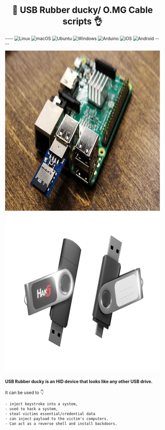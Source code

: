 <h1 align="center"> 🦆 USB Rubber ducky/ O.MG Cable scripts 👌</h1>

---- ![Linux](https://img.shields.io/badge/Linux-FCC624?style=for-the-badge&logo=linux&logoColor=black) ![macOS](https://img.shields.io/badge/mac%20os-000000?style=for-the-badge&logo=macos&logoColor=F0F0F0) ![Ubuntu](https://img.shields.io/badge/Ubuntu-E95420?style=for-the-badge&logo=ubuntu&logoColor=white) ![Windows](https://img.shields.io/badge/Windows-0078D6?style=for-the-badge&logo=windows&logoColor=white) ![Arduino](https://img.shields.io/badge/-Arduino-00979D?style=for-the-badge&logo=Arduino&logoColor=white) ![iOS](https://img.shields.io/badge/iOS-000000?style=for-the-badge&logo=ios&logoColor=white) ![Android](https://img.shields.io/badge/Android-3DDC84?style=for-the-badge&logo=android&logoColor=white) ----

<img src="usb-rubber-ducky.jpg" height="520" width="1750" >
<img src="usbrubberducky.png" height="520" width="1750" >

#### USB Rubber ducky is an HID device that looks like any other USB drive. 
It can be used to 👇

    - inject keystroke into a system, 
    - used to hack a system, 
    - steal victims essential/credential data 
    - can inject payload to the victim's computers.
    - Can act as a reverse shell and install backdoors.
